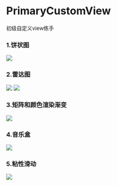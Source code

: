# PrimaryCustomView
初级自定义view练手
### 1.饼状图
![](https://github.com/GuoZhaoHui628/ProjectPicture/raw/master/QQ截图20170825113144.png)
<br>
### 2.雷达图
![](https://github.com/GuoZhaoHui628/PrimaryCustomView/raw/master/CustomPathTest/111223.gif)
![](https://github.com/GuoZhaoHui628/PrimaryCustomView/raw/master/CustomPathTest/QQ截图20171228114756.png)
<br>
### 3.矩阵和颜色渲染渐变
![](https://github.com/GuoZhaoHui628/PrimaryCustomView/raw/master/MyTextView/11.gif)
<br>
### 4.音乐盒
![](https://github.com/GuoZhaoHui628/PrimaryCustomView/raw/master/MusicLineView/11.gif)
### 5.粘性滑动
![](https://github.com/GuoZhaoHui628/PrimaryCustomView/raw/master/StickScrollView/11.gif)
